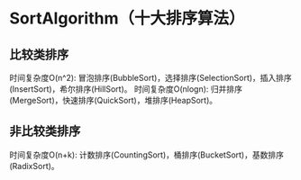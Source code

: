 # SortAlgorithm（十大排序算法）
## 比较类排序
时间复杂度O(n^2):
冒泡排序(BubbleSort)，选择排序(SelectionSort)，插入排序(InsertSort)，希尔排序(HillSort)。
时间复杂度O(nlogn):
归并排序(MergeSort)，快速排序(QuickSort)，堆排序(HeapSort)。

## 非比较类排序
时间复杂度O(n+k):
计数排序(CountingSort)，桶排序(BucketSort)，基数排序(RadixSort)。
